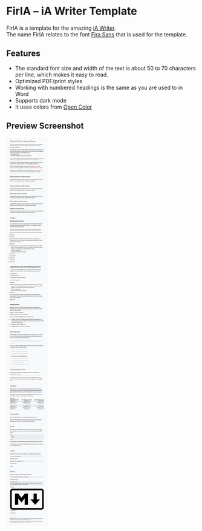 # FirIA – iA Writer Template

FirIA is a template for the amazing [iA Writer](https://ia.net/writer).  
The name FirIA relates to the font [Fira Sans](https://github.com/mozilla/Fira) that is used for the template.

## Features

- The standard font size and width of the text is about 50 to 70 characters per line, which makes it easy to read.
- Optimized PDF/print styles
- Working with numbered headings is the same as you are used to in Word
- Supports dark mode
- It uses colors from [Open Color](https://github.com/yeun/open-color)

## Preview Screenshot

![iA Writer Vorschau mit aktiviertem FirIA Template](screenshot.png)
